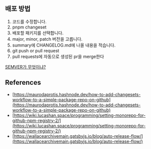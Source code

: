 ## 배포 방법

1. 코드를 수정합니다.
2. pnpm changeset
3. 배포할 패키지를 선택합니다.
4. major, minor, patch 버전을 고릅니다.
5. summary에 CHANGELOG.md에 나올 내용을 적습니다.
6. git push or pull request
7. pull requests에 자동으로 생성된 pr을 merge한다

[SEMVER가 무엇이냐?](https://semver.org/lang/ko/)

## References

- [https://maurodaprotis.hashnode.dev/how-to-add-changesets-workflow-to-a-simple-package-repo-on-github](https://maurodaprotis.hashnode.dev/how-to-add-changesets-workflow-to-a-simple-package-repo-on-github)
- [https://wiki.lucashan.space/programming/setting-monorepo-for-github-npm-registry-2/](https://wiki.lucashan.space/programming/setting-monorepo-for-github-npm-registry-2/)
- [https://wallacearchivemain.gatsbyjs.io/blog/auto-release-flow/](https://wallacearchivemain.gatsbyjs.io/blog/auto-release-flow/)

